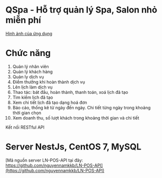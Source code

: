 # QSpa - Hỗ trợ quản lý Spa, Salon nhỏ miễn phí
[Hình ảnh của ứng dụng](https://drive.google.com/drive/folders/1-B6Grujemh3SQk8aHv67V_avWw1qrJ2S?usp=sharing)

# Chức năng
1. Quản lý nhân viên
2. Quản lý khách hàng
3. Quản ly dịch vụ
4. Điểm thưởng khi hoàn thành dịch vụ
5. Lên lịch làm dịch vụ
6. Thao tác: bát đầu, hoàn thành, thanh toán, xoá lịch đã tạo
7. Tìm kiếm lịch đã tạo
8. Xem chi tiết lịch đã tạo dạng hoá đơn
9. Báo cáo, thống kê từ ngày đến ngày. Chi tiết từng ngày trong khoảng thời gian chọn
10. Xem doanh thu, số lượt khách trong khoảng thời gian và chi tiết

Kết nối RESTful API

# Server NestJs, CentOS 7, MySQL
[Mã nguồn server LN-POS-API tại đây: https://github.com/nguyennamkkb/LN-POS-API](https://github.com/nguyennamkkb/LN-POS-API)

